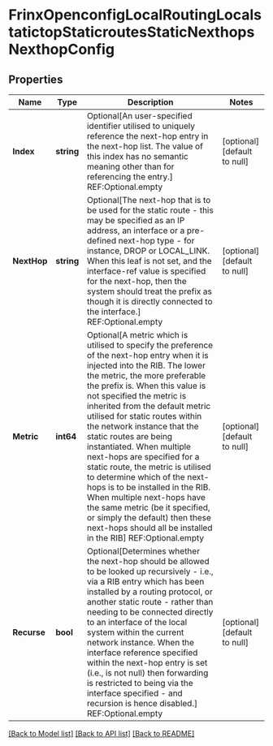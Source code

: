 # FrinxOpenconfigLocalRoutingLocalstatictopStaticroutesStaticNexthopsNexthopConfig

## Properties
Name | Type | Description | Notes
------------ | ------------- | ------------- | -------------
**Index** | **string** | Optional[An user-specified identifier utilised to uniquely reference the next-hop entry in the next-hop list. The value of this index has no semantic meaning other than for referencing the entry.] REF:Optional.empty | [optional] [default to null]
**NextHop** | **string** | Optional[The next-hop that is to be used for the static route - this may be specified as an IP address, an interface or a pre-defined next-hop type - for instance, DROP or LOCAL_LINK. When this leaf is not set, and the interface-ref value is specified for the next-hop, then the system should treat the prefix as though it is directly connected to the interface.] REF:Optional.empty | [optional] [default to null]
**Metric** | **int64** | Optional[A metric which is utilised to specify the preference of the next-hop entry when it is injected into the RIB. The lower the metric, the more preferable the prefix is. When this value is not specified the metric is inherited from the default metric utilised for static routes within the network instance that the static routes are being instantiated. When multiple next-hops are specified for a static route, the metric is utilised to determine which of the next-hops is to be installed in the RIB. When multiple next-hops have the same metric (be it specified, or simply the default) then these next-hops should all be installed in the RIB] REF:Optional.empty | [optional] [default to null]
**Recurse** | **bool** | Optional[Determines whether the next-hop should be allowed to be looked up recursively - i.e., via a RIB entry which has been installed by a routing protocol, or another static route - rather than needing to be connected directly to an interface of the local system within the current network instance. When the interface reference specified within the next-hop entry is set (i.e., is not null) then forwarding is restricted to being via the interface specified - and recursion is hence disabled.] REF:Optional.empty | [optional] [default to null]

[[Back to Model list]](../README.md#documentation-for-models) [[Back to API list]](../README.md#documentation-for-api-endpoints) [[Back to README]](../README.md)


